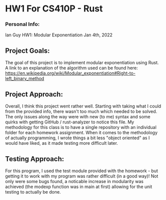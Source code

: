# HW1 For CS410P - Rust
### Personal Info:
Ian Guy
HW1: Modular Exponentiation
Jan 4th, 2022
    
## Project Goals: 
The goal of this project is to implement modular exponentiation using Rust.
A link to an explanation of the algorithm used can be found here: 
https://en.wikipedia.org/wiki/Modular_exponentiation#Right-to-left_binary_method

## Project Approach:
Overall, I think this project went rather well. 
Starting with taking what I could from the provided info, there wasn't too much which needed to be solved. 
The only issues along the way were with new (to me) syntax and some quirks with getting GitHub / rust-analyzer to notice this file.
My methodology for this class is to have a single repository with an individual folder for each homework assignment. 
When it comes to the methodology of actually programming, I wrote things a bit less "object oriented" as I would have liked, as it made testing more difficult later.

## Testing Approach:
For this program, I used the test module provided with the homework - but getting it to work with my program was rather difficult (in a good way)! 
Not only were some bugs found, a noticable increase in modularity was achieved (the modexp function was in main at first) allowing for the unit testing to actually be done. 
